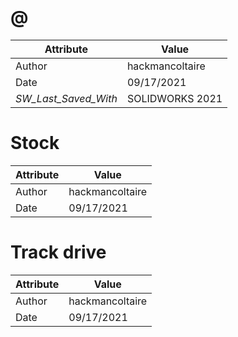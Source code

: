 # @
| Attribute | Value |
| ---  | ---     |
| Author | hackmancoltaire |
| Date | 09/17/2021 |
| _SW_Last_Saved_With_ | SOLIDWORKS 2021 |
# Stock
| Attribute | Value |
| ---  | ---     |
| Author | hackmancoltaire |
| Date | 09/17/2021 |
# Track drive
| Attribute | Value |
| ---  | ---     |
| Author | hackmancoltaire |
| Date | 09/17/2021 |
